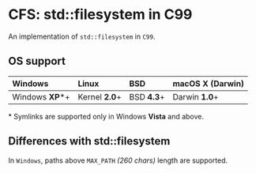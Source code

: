 # CFS: std::filesystem in C99

An implementation of `std::filesystem` in `C99`.

## OS support

| Windows          | Linux           | BSD          | macOS X (Darwin) |
|:-----------------|:----------------|:-------------|:-----------------|
| Windows **XP***+ | Kernel **2.0**+ | BSD **4.3**+ | Darwin **1.0**+  |

\* Symlinks are supported only in Windows **Vista** and above.

## Differences with std::filesystem

In `Windows`, paths above `MAX_PATH` *(260 chars)* length are supported. 